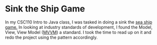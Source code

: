 # Sink the Ship Game
In my CSC110 Intro to Java class, I was tasked in doing a sink the [sea ship game.](https://github.com/RamziJabali/CSC110-intro-to-java/tree/master/assignment-4-sea-game) In looking at industry standards of development, I found the Model, View, View Model ([MVVM](https://en.wikipedia.org/wiki/Model%E2%80%93view%E2%80%93viewmodel)) a standard. I took the time to read up on it and redo the project using the pattern accordingly.
